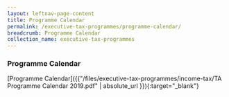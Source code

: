 ```yaml
---
layout: leftnav-page-content
title: Programme Calendar
permalink: /executive-tax-programmes/programme-calendar/
breadcrumb: Programme Calendar
collection_name: executive-tax-programmes
---
```


### **Programme Calendar**

[Programme Calendar]({{"/files/executive-tax-programmes/income-tax/TA Programme Calendar 2019.pdf" | absolute_url }}){:target="_blank"}
